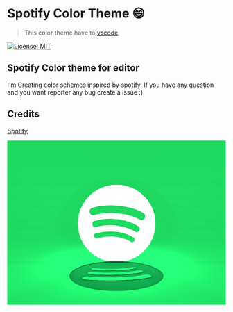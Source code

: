# Spotify Color Theme :smile:
> This color theme have to [vscode](https://code.visualstudio.com/)

[![License: MIT](https://img.shields.io/badge/License-MIT-yellow.svg)](https://opensource.org/licenses/MIT)

## Spotify Color theme for editor

I'm Creating color schemes inspired by spotify. If you have any question and you want reporter any bug create a issue :)

## Credits

[Spotify](https://www.spotify.com/pl/)



![Credits Bjorn Lindberg](https://github.com/oguhpereira/spotify-theme/blob/master/assets/spotify-logo2.gif)
